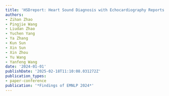 ```yaml
---
title: 'HSDreport: Heart Sound Diagnosis with Echocardiography Reports'
authors:
- Zihan Zhao
- Pingjie Wang
- Liudan Zhao
- Yuchen Yang
- Ya Zhang
- Kun Sun
- Xin Sun
- Xin Zhou
- Yu Wang
- Yanfeng Wang
date: '2024-01-01'
publishDate: '2025-02-18T11:10:08.031272Z'
publication_types:
- paper-conference
publication: '*Findings of EMNLP 2024*'
---
```

